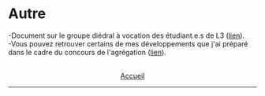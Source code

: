 # Autre

-Document sur le groupe diédral à vocation des étudiant.e.s de L3 (<a href="https://pierreloisel.github.io/folder_pdf/diedral.pdf" target="_blank">lien</a>).
<br>
-Vous pouvez retrouver certains de mes développements que j'ai préparé dans le cadre du concours de l'agrégation (<a href="https://agreg-maths.fr/users/43350" target="_blank">lien</a>).

<br>
<center> <a href="https://pierreloisel.github.io/" target="_blank">Accueil</a> </center>
<hr>
